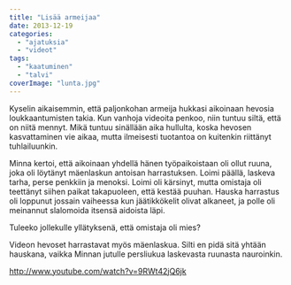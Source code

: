 ```yaml
---
title: "Lisää armeijaa"
date: 2013-12-19
categories: 
  - "ajatuksia"
  - "videot"
tags: 
  - "kaatuminen"
  - "talvi"
coverImage: "lunta.jpg"
---
```


Kyselin aikaisemmin, että paljonkohan armeija hukkasi aikoinaan hevosia loukkaantumisten takia. Kun vanhoja videoita penkoo, niin tuntuu siltä, että on niitä mennyt. Mikä tuntuu sinällään aika hullulta, koska hevosen kasvattaminen vie aikaa, mutta ilmeisesti tuotantoa on kuitenkin riittänyt tuhlailuunkin.

<!--more-->

Minna kertoi, että aikoinaan yhdellä hänen työpaikoistaan oli ollut ruuna, joka oli löytänyt mäenlaskun antoisan harrastuksen. Loimi päällä, laskeva tarha, perse penkkiin ja menoksi. Loimi oli kärsinyt, mutta omistaja oli teettänyt siihen paikat takapuoleen, että kestää puuhan. Hauska harrastus oli loppunut jossain vaiheessa kun jäätikkökelit olivat alkaneet, ja polle oli meinannut slalomoida itsensä aidoista läpi.

Tuleeko jollekulle yllätyksenä, että omistaja oli mies?

Videon hevoset harrastavat myös mäenlaskua. Silti en pidä sitä yhtään hauskana, vaikka Minnan jutulle persliukua laskevasta ruunasta nauroinkin.

http://www.youtube.com/watch?v=9RWt42jQ6jk
